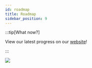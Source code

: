 ```yaml
---
id: roadmap
title: Roadmap
sidebar_position: 9
---
```


:::tip[What now?]

View our latest progress on our [website](https://niftyleague.com/roadmap)!

:::

![](/img/roadmap/nifty_roadmap.png)
